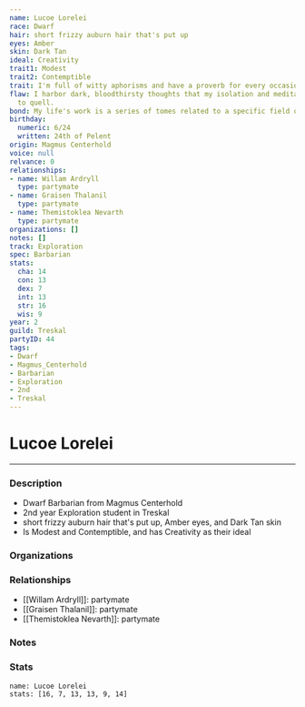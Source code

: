 ```yaml
---
name: Lucoe Lorelei
race: Dwarf
hair: short frizzy auburn hair that's put up
eyes: Amber
skin: Dark Tan
ideal: Creativity
trait1: Modest
trait2: Contemptible
trait: I'm full of witty aphorisms and have a proverb for every occasion.
flaw: I harbor dark, bloodthirsty thoughts that my isolation and meditation failed
  to quell.
bond: My life's work is a series of tomes related to a specific field of lore.
birthday:
  numeric: 6/24
  written: 24th of Pelent
origin: Magmus Centerhold
voice: null
relvance: 0
relationships:
- name: Willam Ardryll
  type: partymate
- name: Graisen Thalanil
  type: partymate
- name: Themistoklea Nevarth
  type: partymate
organizations: []
notes: []
track: Exploration
spec: Barbarian
stats:
  cha: 14
  con: 13
  dex: 7
  int: 13
  str: 16
  wis: 9
year: 2
guild: Treskal
partyID: 44
tags:
- Dwarf
- Magmus_Centerhold
- Barbarian
- Exploration
- 2nd
- Treskal
---
```

# Lucoe Lorelei
---
### Description
- Dwarf Barbarian from Magmus Centerhold
- 2nd year Exploration student in Treskal
- short frizzy auburn hair that's put up, Amber eyes, and Dark Tan skin
- Is Modest and Contemptible, and has Creativity as their ideal

### Organizations

### Relationships
- [[Willam Ardryll]]: partymate
- [[Graisen Thalanil]]: partymate
- [[Themistoklea Nevarth]]: partymate

### Notes

### Stats
```statblock
name: Lucoe Lorelei
stats: [16, 7, 13, 13, 9, 14]
```